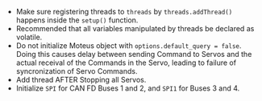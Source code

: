 - Make sure registering threads to `threads` by `threads.addThread()` happens inside the `setup()` function.
- Recommended that all variables manipulated by threads be declared as volatile.
- Do not initialize Moteus object with `options.default_query = false`. Doing this causes delay between sending Command to Servos and the actual receival of the Commands in the Servo, leading to failure of syncronization of Servo Commands.
- Add thread AFTER Stopping all Servos.
- Initialize `SPI` for CAN FD Buses 1 and 2, and `SPI1` for Buses 3 and 4.
